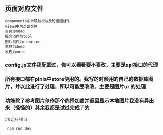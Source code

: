 

## 页面对应文件
```
components中为导航栏以及轮播图组件
views中为页面文件
首页即head
概念创作为tool
图片创作为creation
素材为demo
发现为more
```

### config.js文件我配置过，你可以看看要不要改，主要是api接口的代理


### 所有接口都在pinia中store使用的。我写的时候用的自己的数据库图片，并以此进行了处理，所以可能要改改，主要是图片url的处理


### 功能除了参考图片创作那个选择加载并返回显示本地图片我没有弄出来（怪怪的）其余我都是试过完成了的

##运行项目
```
 npm run dev
```